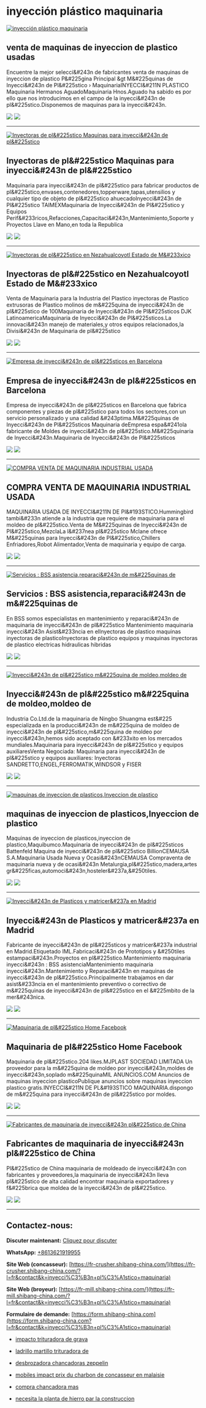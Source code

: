 # inyección plástico maquinaria

<a href="https://swt.shibang-china.com/?l=fr&img&k=inyecci%C3%B3n+pl%C3%A1stico+maquinaria" target="_blank">![inyección plástico maquinaria](http://static.shibang-china.com/all-800x300/767.jpg)</a>

## venta de maquinas de inyeccion de plastico usadas
Encuentre la mejor selecci&#243n de fabricantes venta de maquinas de inyeccion de plastico P&#225gina Principal &gt M&#225quinas de Inyecci&#243n de Pl&#225stico › MaquinariaINYECCI&#211N PLASTICO Maquinaria Hermanos AguadoMaquinaria Hnos.Aguado ha sabido es por ello que nos introducimos en el campo de la inyecci&#243n de pl&#225stico.Disponemos de maquinas para la inyecci&#243n.


<a href="https://whatsapp.shibangsoft.com/WhatsApp.php" target="_blank" title="WhatsApp">![](http://static.shibang-china.com/icon/whatsapp.png)</a> <a href="https://swt.shibang-china.com/?l=fr&icon&k=inyecci%C3%B3n+pl%C3%A1stico+maquinaria" target="_blank">![](http://static.shibang-china.com/icon/chat-fr.png)</a>

---

<a href="https://swt.shibang-china.com/?l=fr&img&k=inyecci%C3%B3n+pl%C3%A1stico+maquinaria" target="_blank">![Inyectoras de pl&#225stico Maquinas para inyecci&#243n de pl&#225stico](http://static.shibang-china.com/all-800x300/1083.jpg)</a>

## Inyectoras de pl&#225stico Maquinas para inyecci&#243n de pl&#225stico
Maquinaria para inyecci&#243n de pl&#225stico para fabricar productos de pl&#225stico,envases,contenedores,topperware,tapas,utensilios y cualquier tipo de objeto de pl&#225stico ahuecadoInyecci&#243n de Pl&#225stico TAIMEXMaquinaria de Inyecci&#243n de Pl&#225stico y Equipos Perif&#233ricos,Refacciones,Capacitaci&#243n,Mantenimiento,Soporte y Proyectos Llave en Mano,en toda la Republica


<a href="https://whatsapp.shibangsoft.com/WhatsApp.php" target="_blank" title="WhatsApp">![](http://static.shibang-china.com/icon/whatsapp.png)</a> <a href="https://swt.shibang-china.com/?l=fr&icon&k=inyecci%C3%B3n+pl%C3%A1stico+maquinaria" target="_blank">![](http://static.shibang-china.com/icon/chat-fr.png)</a>

---

<a href="https://swt.shibang-china.com/?l=fr&img&k=inyecci%C3%B3n+pl%C3%A1stico+maquinaria" target="_blank">![Inyectoras de pl&#225stico en Nezahualcoyotl Estado de M&#233xico](http://static.shibang-china.com/all-800x300/1126.jpg)</a>

## Inyectoras de pl&#225stico en Nezahualcoyotl Estado de M&#233xico
Venta de Maquinaria para la Industria del Plastico inyectoras de Plastico extrusoras de Plastico molinos de m&#225quina de inyecci&#243n de pl&#225stico de 100Maquinaria de Inyecci&#243n de Pl&#225sticos DJK LatinoamericaMaquinaria de Inyecci&#243n de Pl&#225sticos.La innovaci&#243n manejo de materiales,y otros equipos relacionados,la Divisi&#243n de Maquinaria de pl&#225stico


<a href="https://whatsapp.shibangsoft.com/WhatsApp.php" target="_blank" title="WhatsApp">![](http://static.shibang-china.com/icon/whatsapp.png)</a> <a href="https://swt.shibang-china.com/?l=fr&icon&k=inyecci%C3%B3n+pl%C3%A1stico+maquinaria" target="_blank">![](http://static.shibang-china.com/icon/chat-fr.png)</a>

---

<a href="https://swt.shibang-china.com/?l=fr&img&k=inyecci%C3%B3n+pl%C3%A1stico+maquinaria" target="_blank">![Empresa de inyecci&#243n de pl&#225sticos en Barcelona](http://static.shibang-china.com/all-800x300/1320.jpg)</a>

## Empresa de inyecci&#243n de pl&#225sticos en Barcelona
Empresa de inyecci&#243n de pl&#225sticos en Barcelona que fabrica componentes y piezas de pl&#225stico para todos los sectores,con un servicio personalizado y una calidad &#243ptima.M&#225quinas de Inyecci&#243n de Pl&#225sticos Maquinaria deEmpresa espa&#241ola fabricante de Moldes de inyecci&#243n de pl&#225stico.M&#225quinaria de Inyecci&#243n.Maquinaria de Inyecci&#243n de Pl&#225sticos


<a href="https://whatsapp.shibangsoft.com/WhatsApp.php" target="_blank" title="WhatsApp">![](http://static.shibang-china.com/icon/whatsapp.png)</a> <a href="https://swt.shibang-china.com/?l=fr&icon&k=inyecci%C3%B3n+pl%C3%A1stico+maquinaria" target="_blank">![](http://static.shibang-china.com/icon/chat-fr.png)</a>

---

<a href="https://swt.shibang-china.com/?l=fr&img&k=inyecci%C3%B3n+pl%C3%A1stico+maquinaria" target="_blank">![COMPRA VENTA DE MAQUINARIA INDUSTRIAL USADA](http://static.shibang-china.com/all-800x300/1502.jpg)</a>

## COMPRA VENTA DE MAQUINARIA INDUSTRIAL USADA
MAQUINARIA USADA DE INYECCI&#211N DE Pl&#193STICO.Hummingbird tambi&#233n atiende a la industria que requiere de maquinaria para el moldeo de pl&#225stico.Venta de M&#225quinas de Inyecci&#243n de Pl&#225stico,MezclaLa l&#237nea pl&#225stico Mclane ofrece M&#225quinas para Inyecci&#243n de Pl&#225stico,Chillers Enfriadores,Robot Alimentador,Venta de maquinaria y equipo de carga.


<a href="https://whatsapp.shibangsoft.com/WhatsApp.php" target="_blank" title="WhatsApp">![](http://static.shibang-china.com/icon/whatsapp.png)</a> <a href="https://swt.shibang-china.com/?l=fr&icon&k=inyecci%C3%B3n+pl%C3%A1stico+maquinaria" target="_blank">![](http://static.shibang-china.com/icon/chat-fr.png)</a>

---

<a href="https://swt.shibang-china.com/?l=fr&img&k=inyecci%C3%B3n+pl%C3%A1stico+maquinaria" target="_blank">![Servicios : BSS asistencia,reparaci&#243n de m&#225quinas de](http://static.shibang-china.com/all-800x300/1028.jpg)</a>

## Servicios : BSS asistencia,reparaci&#243n de m&#225quinas de
En BSS somos especialistas en mantenimiento y reparaci&#243n de maquinaria de inyecci&#243n de pl&#225stico Mantenimiento maquinaria inyecci&#243n Asist&#233ncia en elInyectoras de plastico maquinas inyectoras de plasticoInyectoras de plastico equipos y maquinas inyectoras de plastico electricas hidraulicas hibridas


<a href="https://whatsapp.shibangsoft.com/WhatsApp.php" target="_blank" title="WhatsApp">![](http://static.shibang-china.com/icon/whatsapp.png)</a> <a href="https://swt.shibang-china.com/?l=fr&icon&k=inyecci%C3%B3n+pl%C3%A1stico+maquinaria" target="_blank">![](http://static.shibang-china.com/icon/chat-fr.png)</a>

---

<a href="https://swt.shibang-china.com/?l=fr&img&k=inyecci%C3%B3n+pl%C3%A1stico+maquinaria" target="_blank">![Inyecci&#243n de pl&#225stico m&#225quina de moldeo,moldeo de](http://static.shibang-china.com/all-800x300/287.jpg)</a>

## Inyecci&#243n de pl&#225stico m&#225quina de moldeo,moldeo de
Industria Co.Ltd.de la maquinaria de Ningbo Shuangma est&#225 especializada en la producci&#243n de m&#225quina de moldeo de inyecci&#243n de pl&#225stico,m&#225quina de moldeo por inyecci&#243n,hemos sido aceptado con &#233xito en los mercados mundiales.Maquinaria para inyecci&#243n de pl&#225stico y equipos auxiliaresVenta Negociada: Maquinaria para inyecci&#243n de pl&#225stico y equipos auxiliares: Inyectoras SANDRETTO,ENGEL,FERROMATIK,WINDSOR y FISER


<a href="https://whatsapp.shibangsoft.com/WhatsApp.php" target="_blank" title="WhatsApp">![](http://static.shibang-china.com/icon/whatsapp.png)</a> <a href="https://swt.shibang-china.com/?l=fr&icon&k=inyecci%C3%B3n+pl%C3%A1stico+maquinaria" target="_blank">![](http://static.shibang-china.com/icon/chat-fr.png)</a>

---

<a href="https://swt.shibang-china.com/?l=fr&img&k=inyecci%C3%B3n+pl%C3%A1stico+maquinaria" target="_blank">![maquinas de inyeccion de plasticos,Inyeccion de plastico](http://static.shibang-china.com/all-800x300/995.jpg)</a>

## maquinas de inyeccion de plasticos,Inyeccion de plastico
Maquinas de inyeccion de plasticos,inyeccion de plastico,Maquibumco.Maquinaria de inyecci&#243n de pl&#225sticos Battenfeld Maquina de inyecci&#243n de pl&#225stico BillionCEMAUSA S.A.Maquinaria Usada Nueva y Ocasi&#243nCEMAUSA Compraventa de maquinaria nueva y de ocasi&#243n Metalurgia,pl&#225stico,madera,artes gr&#225ficas,automoci&#243n,hosteler&#237a,&#250tiles.


<a href="https://whatsapp.shibangsoft.com/WhatsApp.php" target="_blank" title="WhatsApp">![](http://static.shibang-china.com/icon/whatsapp.png)</a> <a href="https://swt.shibang-china.com/?l=fr&icon&k=inyecci%C3%B3n+pl%C3%A1stico+maquinaria" target="_blank">![](http://static.shibang-china.com/icon/chat-fr.png)</a>

---

<a href="https://swt.shibang-china.com/?l=fr&img&k=inyecci%C3%B3n+pl%C3%A1stico+maquinaria" target="_blank">![Inyecci&#243n de Plasticos y matricer&#237a en Madrid](http://static.shibang-china.com/all-800x300/193.jpg)</a>

## Inyecci&#243n de Plasticos y matricer&#237a en Madrid
Fabricante de inyecci&#243n de pl&#225sticos y matricer&#237a industrial en Madrid.Etiquetado IML.Fabricaci&#243n de Prototipos y &#250tiles estampaci&#243n.Proyectos en pl&#225stico.Mantenimiento maquinaria inyecci&#243n : BSS asistenciaMantenimiento maquinaria inyecci&#243n.Mantenimiento y Reparaci&#243n en maquinas de inyecci&#243n de pl&#225stico.Principalmente trabajamos en dar asist&#233ncia en el mantenimiento preventivo o correctivo de m&#225quinas de inyecci&#243n de pl&#225stico en el &#225mbito de la mer&#243nica.


<a href="https://whatsapp.shibangsoft.com/WhatsApp.php" target="_blank" title="WhatsApp">![](http://static.shibang-china.com/icon/whatsapp.png)</a> <a href="https://swt.shibang-china.com/?l=fr&icon&k=inyecci%C3%B3n+pl%C3%A1stico+maquinaria" target="_blank">![](http://static.shibang-china.com/icon/chat-fr.png)</a>

---

<a href="https://swt.shibang-china.com/?l=fr&img&k=inyecci%C3%B3n+pl%C3%A1stico+maquinaria" target="_blank">![Maquinaria de pl&#225stico Home Facebook](http://static.shibang-china.com/all-800x300/213.jpg)</a>

## Maquinaria de pl&#225stico Home Facebook
Maquinaria de pl&#225stico.204 likes.MJPLAST SOCIEDAD LIMITADA Un proveedor para la m&#225quina de moldeo por inyecci&#243n,moldes de inyecci&#243n,soplado m&#225quinaMIL ANUNCIOS.COM Anuncios de maquinas inyeccion plasticoPublique anuncios sobre maquinas inyeccion plastico gratis.INYECCI&#211N DE PL&#193STICO MAQUINARIA.dispongo de m&#225quina para inyecci&#243n de pl&#225stico por moldes.


<a href="https://whatsapp.shibangsoft.com/WhatsApp.php" target="_blank" title="WhatsApp">![](http://static.shibang-china.com/icon/whatsapp.png)</a> <a href="https://swt.shibang-china.com/?l=fr&icon&k=inyecci%C3%B3n+pl%C3%A1stico+maquinaria" target="_blank">![](http://static.shibang-china.com/icon/chat-fr.png)</a>

---

<a href="https://swt.shibang-china.com/?l=fr&img&k=inyecci%C3%B3n+pl%C3%A1stico+maquinaria" target="_blank">![Fabricantes de maquinaria de inyecci&#243n pl&#225stico de China](http://static.shibang-china.com/all-800x300/1367.jpg)</a>

## Fabricantes de maquinaria de inyecci&#243n pl&#225stico de China
Pl&#225stico de China maquinaria de moldeado de inyecci&#243n con fabricantes y proveedores,la maquinaria de inyecci&#243n lleva pl&#225stico de alta calidad encontrar maquinaria exportadores y f&#225brica que moldea de la inyecci&#243n de pl&#225stico.

<a href="https://whatsapp.shibangsoft.com/WhatsApp.php" target="_blank" title="WhatsApp">![](http://static.shibang-china.com/icon/whatsapp.png)</a> <a href="https://swt.shibang-china.com/?l=fr&icon&k=inyecci%C3%B3n+pl%C3%A1stico+maquinaria" target="_blank">![](http://static.shibang-china.com/icon/chat-fr.png)</a>

---
## Contactez-nous:

**Discuter maintenant:** [Cliquez pour discuter](https://swt.shibang-china.com?l=fr&contact&k=inyecci%C3%B3n+pl%C3%A1stico+maquinaria)

**WhatsApp:**  [+8613621919955](https://whatsapp.shibangsoft.com/WhatsApp.php)

**Site Web (concasseur):** [https://fr-crusher.shibang-china.com/](https://fr-crusher.shibang-china.com/?l=fr&contact&k=inyecci%C3%B3n+pl%C3%A1stico+maquinaria)

**Site Web (broyeur):** [https://fr-mill.shibang-china.com/](https://fr-mill.shibang-china.com/?l=fr&contact&k=inyecci%C3%B3n+pl%C3%A1stico+maquinaria)

**Formulaire de demande:** [https://form.shibang-china.com](https://form.shibang-china.com?l=fr&contact&k=inyecci%C3%B3n+pl%C3%A1stico+maquinaria)

* [impacto trituradora de grava](../62/impacto%20trituradora%20de%20grava.md)

* [ladrillo martillo trituradora de](../65/ladrillo%20martillo%20trituradora%20de.md)

* [desbrozadora chancadoras zeppelin](../63/desbrozadora%20chancadoras%20zeppelin.md)

* [mobiles impact prix du charbon de concasseur en malaisie](../65/mobiles%20impact%20prix%20du%20charbon%20de%20concasseur%20en%20malaisie.md)

* [compra chancadora mas](../64/compra%20chancadora%20mas.md)

* [necesita la planta de hierro par la construccion](../61/necesita%20la%20planta%20de%20hierro%20par%20la%20construccion.md)